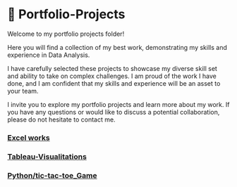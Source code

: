 
# 💎 Portfolio-Projects
Welcome to my portfolio projects folder!

Here you will find a collection of my best work, demonstrating my skills and experience in Data Analysis.

I have carefully selected these projects to showcase my diverse skill set and ability to take on complex challenges. I am proud of the work I have done, and I am confident that my skills and experience will be an asset to your team.

I invite you to explore my portfolio projects and learn more about my work. If you have any questions or would like to discuss a potential collaboration, please do not hesitate to contact me.

### [Excel works](https://github.com/PeJiR/Excel) 
### [Tableau-Visualitations](https://github.com/PeJiR/Tableau-Visualitations)
### [Python/tic-tac-toe_Game](https://github.com/PeJiR/Harvard-University-Certificates/tree/main/Professional%20Certificate%20in_Computer%20Science%20for%20Python%20Programming/CS50-s-Introduction-to-Programming-with-Python/Final%20Project)

